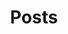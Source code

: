 ---
title: Posts
summary: Tell visitors about your posts by customizing this text.
description: Explore some of my recent posts.
draft: false
---
